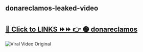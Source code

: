 
 ## donareclamos-leaked-video 

# <h2><a href="https://clipsfans.com/donareclamos&ref=git">🔗 Click to LINKS ⏩⏩ 👉 🟢 donareclamos </a></h2>

<a href="https://clipsfans.com/donareclamos&ref=git" rel="nofollow" data-target="animated-image.originalLink"><img src="https://i.ibb.co.com/xMMVF88/686577567.gif" alt="Viral Video Original" style="max-width: 100%; display: inline-block;" data-target="animated-image.originalImage"></a>
